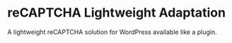 # reCAPTCHA Lightweight Adaptation

A lightweight reCAPTCHA solution for WordPress available like a plugin.
